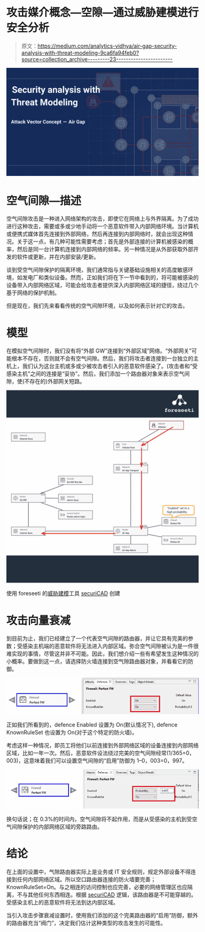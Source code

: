 # 攻击媒介概念—空隙—通过威胁建模进行安全分析

> 原文：<https://medium.com/analytics-vidhya/air-gap-security-analysis-with-threat-modeling-9ca6fa94feb0?source=collection_archive---------23----------------------->

![](img/fc392c85ae3ff1a526ab0dfabfec6d80.png)

# 空气间隙—描述

空气间隙攻击是一种进入网络架构的攻击，即使它在网络上与外界隔离。为了成功进行这种攻击，需要或多或少地手动将一个恶意软件带入内部网络环境。当计算机或便携式媒体首先连接到外部网络，然后再连接到内部网络时，就会出现这种情况。关于这一点，有几种可能性需要考虑；首先是外部连接的计算机被感染的概率，然后是同一台计算机连接到内部网络的频率。另一种情况是从外部获取外部开发的软件或更新，并在内部安装/更新。

谈到受空气间隙保护的隔离环境，我们通常指与关键基础设施相关的高度敏感环境，如发电厂和类似设备。然而，正如我们将在下一节中看到的，将可能被感染的设备带入内部网络区域，可能会给攻击者提供深入内部网络区域的捷径，绕过几个基于网络的保护机制。

但是现在，我们先来看看传统的空气间隙环境，以及如何表示针对它的攻击。

# 模型

在模拟空气间隙时，我们没有将“外部 GW”连接到“外部区域”网络。“外部网关”可能根本不存在，否则就不会有空气间隙。然后，我们将攻击者连接到一台独立的主机上，我们认为这台主机或多或少被攻击者引入的恶意软件感染了。(攻击者和“受感染主机”之间的连接是“妥协”。然后，我们添加一个路由器对象来表示空气间隙，使(不存在的)外部网关短路。

![](img/536ece0e12e13da8af39064058a83dac.png)

使用 foreseeti 的[威胁建模](https://foreseeti.com/threat-modeling/)工具 [securiCAD](https://foreseeti.com/securicad/) 创建

# 攻击向量衰减

到目前为止，我们已经建立了一个代表空气间隙的路由器，并让它具有完美的参数；受感染主机端的恶意软件将无法进入内部区域。弥合空气间隙被认为是一件很难实现的事情，尽管这并非不可能。因此，我们想介绍一些有希望发生这种情况的小概率。要做到这一点，请选择防火墙连接到空气隙路由器对象，并看看它的防御。

![](img/2525e2f641e50cac8627595b9e6921f0.png)

正如我们所看到的，defence Enabled 设置为 On(默认情况下), defence KnownRuleSet 也设置为 On(对于这个特定的防火墙)。

考虑这样一种情况，即员工将他们以前连接到外部网络区域的设备连接到内部网络区域，比如一年一次。然后，恶意软件设法绕过完美的空气间隙经常(1/365=0，003)，这意味着我们可以设置空气间隙的“启用”防御为 1–0，003=0，997。

![](img/9ab1ee9f9fef4125ac9e90ab0750afae.png)

换句话说；在 0.3%的时间内，空气间隙将不起作用，而是从受感染的主机到受空气间隙保护的内部网络区域的旁路路由。

# 结论

在上面的设置中，气隙路由器实际上是业务或 IT 安全规则，规定外部设备不得连接到任何内部网络区域。所以空口路由器连接的防火墙要完善；KnownRuleSet=On。与之相连的访问控制也应完善，必要的网络管理区也应隔离，不与其他任何东西相连。根据 [securiCAD](https://foreseeti.com/) 逻辑，该路由器是不可能穿越的。受感染主机上的恶意软件将无法到达内部区域。

当引入攻击步骤衰减设置时，使用我们添加的这个完美路由器的“启用”防御，额外的路由器充当“阀门”，决定我们估计这种类型的攻击发生的可能性。